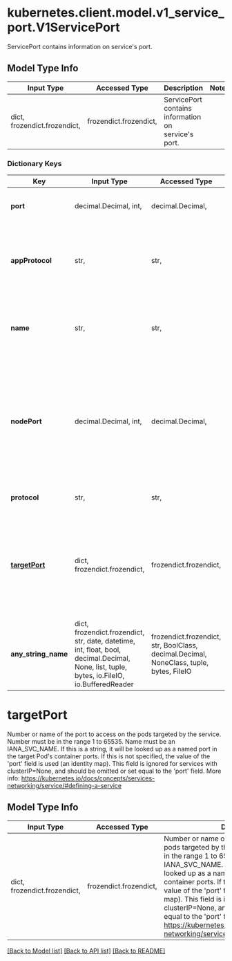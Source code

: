 # kubernetes.client.model.v1_service_port.V1ServicePort

ServicePort contains information on service's port.

## Model Type Info
Input Type | Accessed Type | Description | Notes
------------ | ------------- | ------------- | -------------
dict, frozendict.frozendict,  | frozendict.frozendict,  | ServicePort contains information on service&#x27;s port. | 

### Dictionary Keys
Key | Input Type | Accessed Type | Description | Notes
------------ | ------------- | ------------- | ------------- | -------------
**port** | decimal.Decimal, int,  | decimal.Decimal,  | The port that will be exposed by this service. | value must be a 32 bit integer
**appProtocol** | str,  | str,  | The application protocol for this port. This field follows standard Kubernetes label syntax. Un-prefixed names are reserved for IANA standard service names (as per RFC-6335 and https://www.iana.org/assignments/service-names). Non-standard protocols should use prefixed names such as mycompany.com/my-custom-protocol. | [optional] 
**name** | str,  | str,  | The name of this port within the service. This must be a DNS_LABEL. All ports within a ServiceSpec must have unique names. When considering the endpoints for a Service, this must match the &#x27;name&#x27; field in the EndpointPort. Optional if only one ServicePort is defined on this service. | [optional] 
**nodePort** | decimal.Decimal, int,  | decimal.Decimal,  | The port on each node on which this service is exposed when type is NodePort or LoadBalancer.  Usually assigned by the system. If a value is specified, in-range, and not in use it will be used, otherwise the operation will fail.  If not specified, a port will be allocated if this Service requires one.  If this field is specified when creating a Service which does not need it, creation will fail. This field will be wiped when updating a Service to no longer need it (e.g. changing type from NodePort to ClusterIP). More info: https://kubernetes.io/docs/concepts/services-networking/service/#type-nodeport | [optional] value must be a 32 bit integer
**protocol** | str,  | str,  | The IP protocol for this port. Supports \&quot;TCP\&quot;, \&quot;UDP\&quot;, and \&quot;SCTP\&quot;. Default is TCP.   | [optional] 
**[targetPort](#targetPort)** | dict, frozendict.frozendict,  | frozendict.frozendict,  | Number or name of the port to access on the pods targeted by the service. Number must be in the range 1 to 65535. Name must be an IANA_SVC_NAME. If this is a string, it will be looked up as a named port in the target Pod&#x27;s container ports. If this is not specified, the value of the &#x27;port&#x27; field is used (an identity map). This field is ignored for services with clusterIP&#x3D;None, and should be omitted or set equal to the &#x27;port&#x27; field. More info: https://kubernetes.io/docs/concepts/services-networking/service/#defining-a-service | [optional] 
**any_string_name** | dict, frozendict.frozendict, str, date, datetime, int, float, bool, decimal.Decimal, None, list, tuple, bytes, io.FileIO, io.BufferedReader | frozendict.frozendict, str, BoolClass, decimal.Decimal, NoneClass, tuple, bytes, FileIO | any string name can be used but the value must be the correct type | [optional]

# targetPort

Number or name of the port to access on the pods targeted by the service. Number must be in the range 1 to 65535. Name must be an IANA_SVC_NAME. If this is a string, it will be looked up as a named port in the target Pod's container ports. If this is not specified, the value of the 'port' field is used (an identity map). This field is ignored for services with clusterIP=None, and should be omitted or set equal to the 'port' field. More info: https://kubernetes.io/docs/concepts/services-networking/service/#defining-a-service

## Model Type Info
Input Type | Accessed Type | Description | Notes
------------ | ------------- | ------------- | -------------
dict, frozendict.frozendict,  | frozendict.frozendict,  | Number or name of the port to access on the pods targeted by the service. Number must be in the range 1 to 65535. Name must be an IANA_SVC_NAME. If this is a string, it will be looked up as a named port in the target Pod&#x27;s container ports. If this is not specified, the value of the &#x27;port&#x27; field is used (an identity map). This field is ignored for services with clusterIP&#x3D;None, and should be omitted or set equal to the &#x27;port&#x27; field. More info: https://kubernetes.io/docs/concepts/services-networking/service/#defining-a-service | 

[[Back to Model list]](../../README.md#documentation-for-models) [[Back to API list]](../../README.md#documentation-for-api-endpoints) [[Back to README]](../../README.md)


